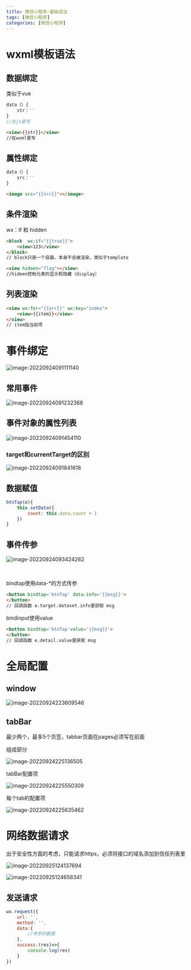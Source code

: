 ```yaml
---
title: 微信小程序-基础语法
tags: [微信小程序]
categories: [微信小程序]
---
```

# wxml模板语法

## 数据绑定

类似于vue

~~~js
data（）{
    str：''
}
//在js里写
~~~

~~~html
<view>{{str}}</view>
//在wxml里写
~~~

## 属性绑定

~~~js
data（）{
    src：''
}
~~~

~~~html
<image src="{{src}}"></image>
~~~

## 条件渲染

wx：if 和 hidden 

~~~html
<block	wx:if="{{true}}">
	<view>123</view>
</block>
// block只是一个容器，本身不会被渲染，类似于template

<view hideen="flag"></view>
//hideen控制元素的显示和隐藏（display）
~~~

## 列表渲染

~~~html
<view wx:for="{{arr}}" wx:key="index">
	<view>{{item}}</view>
</view>
// item指当前项
~~~



# 事件绑定

![image-20220924091111140](/images/image-20220924091111140.png)

## 常用事件

![image-20220924091232368](/images/image-20220924091232368.png)



## 事件对象的属性列表

![image-20220924091454110](/images/image-20220924091454110.png)

### target和currentTarget的区别

![image-20220924091841618](/images/image-20220924091841618.png)



## 数据赋值

~~~js
btnTap(e){
    this.setData({
        count: this.data.count + 1
    })
}
~~~

## 事件传参

![image-20220924093424262](/images/image-20220924093424262.png)

​	

bindtap使用data-*的方式传参

~~~html
<button bindtap='btnTap' data-info='{{msg}}'>
</button>
// 回调函数 e.target.dataset.info里获取 msg
~~~

bindinput使用value

~~~html
<button bindtap='btnTap'value='{{msg}}'>
</button>
// 回调函数 e.detail.value里获取 msg
~~~



# 全局配置

## window

![image-20220924223609546](/images/image-20220924223609546.png)



## tabBar

最少两个，最多5个页签，tabbar页面在pages必须写在前面



组成部分

![image-20220924225136505](/images/image-20220924225136505.png)



tabBar配置项

![image-20220924225550309](/images/image-20220924225550309.png)



每个tab的配置项

![image-20220924225635462](/images/image-20220924225635462.png)



# 网络数据请求

出于安全性方面的考虑，只能请求https，必须将接口的域名添加到信任列表里

![image-20220925124137694](/images/image-20220925124137694.png)

![image-20220925124658341](/images/image-20220925124658341.png)

## 发送请求

~~~js
wx.request({
    url: '',
    method: '',
    data:{
        //传参的数据
    },
    success:(res)=>{
        console.log(res)
    }
})
~~~

